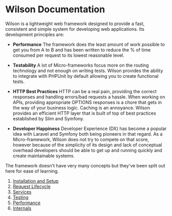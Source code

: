 # Wilson Documentation

Wilson is a lightweight web framework designed to provide a fast, consistent and
simple system for developing web applications. Its development principles are:

* **Performance**
  The framework does the least amount of work possible to get you from A to B
  and has been written to reduce the % of time consumed per request to its
  lowest reasonable level. 

* **Testability**
  A lot of Micro-frameworks focus more on the routing technology and not enough
  on writing tests. Wilson provides the ability to integrate with PHPUnit by
  default allowing you to create functional tests.
  
* **HTTP Best Practices**
  HTTP can be a real pain, providing the correct responses and handling
  errors/bad requests a hassle. When working on APIs, providing appropriate
  OPTIONS responses is a chore that gets in the way of your business logic.
  Caching is an annoyance. Wilson provides an efficient HTTP layer that
  is built of top of best practices established by Slim and Symfony.
  
* **Developer Happiness**
  Developer Experience (DX) has become a popular idea with Laravel and Symfony
  both being pioneers in that regard. As a Micro-framework, Wilson does not
  try to compete on that score, however because of the simplicity of its
  design and lack of conceptual overhead developers should be able to get up
  and running quickly and create maintainable systems.

The framework doesn't have very many concepts but they've been split out here
for ease of learning.

1. [Installation and Setup](installing.md)
2. [Request Lifecycle](lifecycle.md)
3. [Services](services.md)
4. [Testing](testing.md)
5. [Performance](performance.md)
6. [Internals](internals.md)
